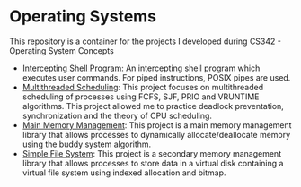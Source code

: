 # Operating Systems

This repository is a container for the projects I developed during CS342 - Operating System Concepts

* [Intercepting Shell Program](https://github.com/maryamShahid/intercepting-shell-program): An intercepting shell program which executes user commands. For piped instructions, POSIX pipes are used.
* [Multithreaded Scheduling](https://github.com/maryamShahid/multi-threaded-scheduling): This project focuses on multithreaded scheduling of processes using FCFS, SJF, PRIO and VRUNTIME algorithms. This project allowed me to practice deadlock preventation, synchronization and the theory of CPU scheduling.
* [Main Memory Management](https://github.com/maryamShahid/main-memory-management): This project is a main memory management library that allows processes to dynamically allocate/deallocate memory using the buddy system algorithm.
* [Simple File System](https://github.com/maryamShahid/simple-file-system): This project is a secondary memory management library that allows processes to store data in a virtual disk containing a virtual file system using indexed allocation and bitmap.
